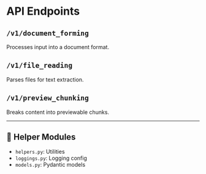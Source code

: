 # API Endpoints

## `/v1/document_forming`
Processes input into a document format.

## `/v1/file_reading`
Parses files for text extraction.

## `/v1/preview_chunking`
Breaks content into previewable chunks.

---

## 🧩 Helper Modules

- `helpers.py`: Utilities
- `loggings.py`: Logging config
- `models.py`: Pydantic models
